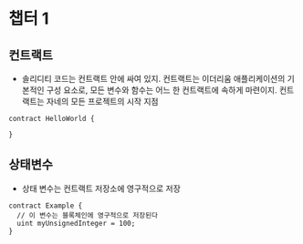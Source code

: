 # 챕터 1
## 컨트랙트
- 솔리디티 코드는 컨트랙트 안에 싸여 있지. 컨트랙트는 이더리움 애플리케이션의 기본적인 구성 요소로, 모든 변수와 함수는 어느 한 컨트랙트에 속하게 마련이지. 컨트랙트는 자네의 모든 프로젝트의 시작 지점
```sol
contract HelloWorld {

}
```
## 상태변수
- 상태 변수는 컨트랙트 저장소에 영구적으로 저장
```
contract Example {
  // 이 변수는 블록체인에 영구적으로 저장된다
  uint myUnsignedInteger = 100;
}
```
